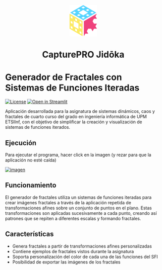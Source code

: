 <div align="center">
<img height="100" src="assets/fractal2.svg">
<h1>CapturePRO Jidōka</h1>
</div>

# Generador de Fractales con Sistemas de Funciones Iteradas
[![License](https://img.shields.io/badge/License-Apache%202.0-blue.svg)](https://opensource.org/licenses/Apache-2.0)
[![Open in Streamlit](https://static.streamlit.io/badges/streamlit_badge_black_white.svg)](https://ifs-fractal-generator-upm.streamlit.app/)

Aplicación desarrollada para la asignatura de sistemas dinámicos, caos y fractales de cuarto curso del grado en ingeniería informática de UPM ETSIInf, con el objetivo de simplificar la creación y visualización de sistemas de funciones iterados.

## Ejecución

Para ejecutar el programa, hacer click en la imagen (y rezar para que la aplicación no esté caída)

[![imagen](https://user-images.githubusercontent.com/53956353/229168705-c6ac71ce-65cc-4e2e-af96-d3c016df016a.png)](https://ifs-fractal-generator-upm.streamlit.app/)

## Funcionamiento

El generador de fractales utiliza un sistemas de funciones iteradas para crear imágenes fractales a través de la aplicación repetida de transformaciones afines sobre un conjunto de puntos en el plano.
Estas transformaciones son aplicadas sucesivamente a cada punto, creando así patrones que se repiten a diferentes escalas y formando fractales.

## Características

- Genera fractales a partir de transformaciones afines personalizadas
- Contiene ejemplos de fractales vistos durante la asignatura
- Soporta personalización del color de cada una de las funciones del SFI
- Posibilidad de exportar las imágenes de los fractales
